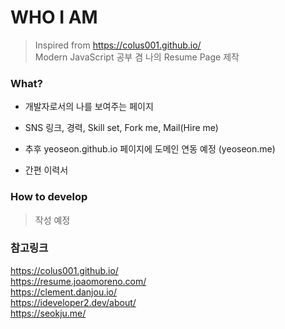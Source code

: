 # WHO I AM

> Inspired from https://colus001.github.io/  
> Modern JavaScript 공부 겸 나의 Resume Page 제작

### What?

* 개발자로서의 나를 보여주는 페이지

* SNS 링크, 경력, Skill set, Fork me, Mail(Hire me)

* 추후 yeoseon.github.io 페이지에 도메인 연동 예정 (yeoseon.me)

* 간편 이력서

### How to develop

> 작성 예정

### 참고링크

https://colus001.github.io/  
https://resume.joaomoreno.com/  
https://clement.danjou.io/  
https://ideveloper2.dev/about/  
https://seokju.me/  

